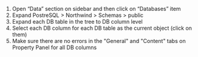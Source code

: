 1. Open “Data” section on sidebar and then click on “Databases” item
2. Expand PostreSQL > Northwind > Schemas > public
3. Expand each DB table in the tree to DB column level
4. Select each DB column for each DB table as the current object (click on them)
5. Make sure there are no errors in the "General" and "Content" tabs on Property Panel for all DB columns